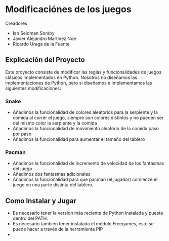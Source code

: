 # Modificaciónes de los juegos

Creadores
- Ian Seidman Sorsby
- Javier Alejandro Martinez Noe
- Ricardo Uraga de la Fuente

## Explicación del Proyecto

Este proyecto consiste de modificar las reglas y funcionalidades de juegos clásicos implementados en Python. Nosotros no diseñamos las implementaciones de Python, pero si diseñamos e implementamos las siguientes modificaciones:

### Snake

- Añadimos la funcionalidad de colores aleatorios para la serpiente y la comida al correr el juego, siempre son colores distintos y no pueden ser del mismo color la serpiente y la comida
- Añadimos la funcionalidad de movimiento aleatorio de la comida paso por paso
- Añadimos la funcionalidad para aumentar el tamaño del tablero

### Pacman

- Añadimos la funcionalidad de incremento de velocidad de los fantasmas del juego
- Añadimos dos fantasmas adicionales
- Añadimos la funcionalidad para que pacman (el jugador) comienze el juego en una parte distinta del tablero.


## Como Instalar y Jugar

- Es necesario tener la version más reciente de Python instalada y puesta dentro del PATH.
- Es necesario también tener instalada el módulo Freegames, esto se puede hacer a través de la herramienta PIP
- 

